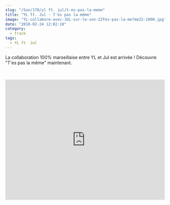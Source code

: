 ```yaml
--- 
slug: "/Son/170/yl ft. jul/t-es-pas-la-meme"
title: "YL ft. Jul - T'es pas la même"
image: "YL-collabore-avec-JUL-sur-le-son-22Tes-pas-la-me?me22-1000.jpg"
date: "2018-02-24 12:02:10"
category:
  - track
tags:
  - YL ft  Jul
---
```

<p>La collaboration 100% marseillaise entre YL et Jul est arrivée ! Découvre "T'es pas la même" maintenant.</p><br/><p><iframe src="https://open.spotify.com/embed/track/5GN81KecCLVlaqa7c6qVgY"
              width="100%" height="380" frameborder="0" allowtransparency="true" allow="encrypted-media"></iframe></p>
